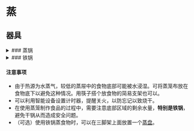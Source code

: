 # 蒸

## 器具

<details>
<summary>### 蒸锅</summary>
蒸锅为多层结构，最底部用于盛水，利用水开后产生的水蒸气的热量，加热上层食物。
#### 流程
蒸锅最底层加入适量水——将食物放于上层蒸屉中——蒸锅放于火上加热
</Details>

<Details>
<Summary>### 铁锅</summary>
如果没有蒸锅，只有普通的铁锅（非平底锅），可以在锅底放置一个三脚架，并注入足够的水，以此达到类似于蒸锅的效果。
#### 流程
铁锅底部加入足量水———放入三脚架———将食物置于三脚架上———开火关盖
</Details>

#### 注意事项

* 由于热源为水蒸气，较低的蒸屉中的食物底部可能被水浸湿。可将蒸笼布放在食物底下以避免这种情况。用筷子搭个放食物的简易支架也可以。
* 可以利用智能设备设置计时器，提醒关火，以防忘记以致烧干。
* 在使用蒸笼制作食品的过程中，需要注意底部区域的剩余水量，**特别是铁锅**，避免干锅从而造成安全问题。
* （可选）使用铁锅蒸食物时，可以在三脚架上面放置一个[蒸盘](./pic/蒸盘.jpg)。
